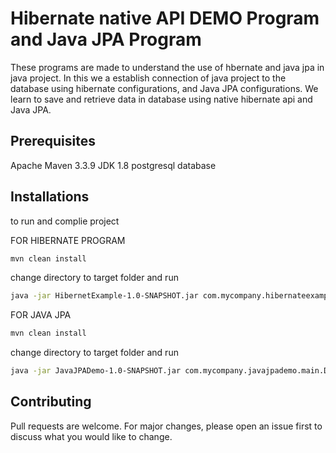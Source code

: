 # Hibernate native API DEMO Program and Java JPA Program

These programs are made to understand the use of hbernate and java jpa in java project. 
In this we a establish connection of java project to the database using hibernate configurations, and Java JPA configurations.
We learn to save and retrieve data in database using native hibernate api and Java JPA. 

## Prerequisites

Apache Maven 3.3.9
JDK 1.8
postgresql database


## Installations

to run and complie project

FOR HIBERNATE PROGRAM

```bash
mvn clean install
```

change directory to target folder and run

```bash
java -jar HibernetExample-1.0-SNAPSHOT.jar com.mycompany.hibernateexample.DriverClass
```

FOR JAVA JPA
 
```bash
mvn clean install
```

change directory to target folder and run

```bash
java -jar JavaJPADemo-1.0-SNAPSHOT.jar com.mycompany.javajpademo.main.Demo
```


## Contributing
Pull requests are welcome. For major changes, please open an issue first to discuss what you would like to change.



